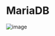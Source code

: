 # MariaDB


![image](https://github.com/user-attachments/assets/5d6c8779-3585-4c7b-a264-a104f0f724bd)
